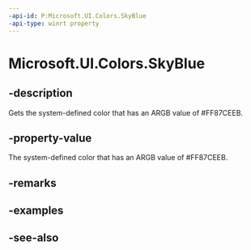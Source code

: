 ```yaml
---
-api-id: P:Microsoft.UI.Colors.SkyBlue
-api-type: winrt property
---
```


<!-- Property syntax
public Windows.UI.Color SkyBlue { get; }
-->

# Microsoft.UI.Colors.SkyBlue

## -description

Gets the system-defined color that has an ARGB value of #FF87CEEB.

## -property-value

The system-defined color that has an ARGB value of #FF87CEEB.

## -remarks

## -examples

## -see-also
